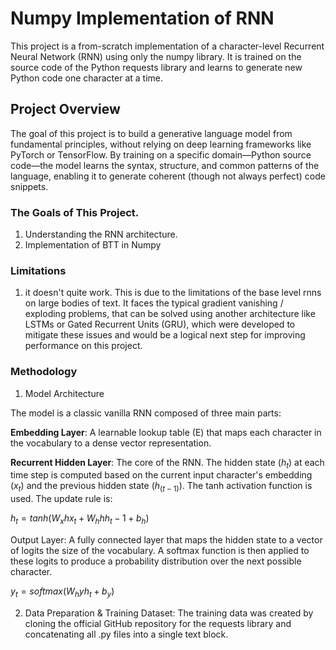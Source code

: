 # Numpy Implementation of RNN

This project is a from-scratch implementation of a character-level Recurrent Neural Network (RNN) using only the numpy library. It is trained on the source code of the Python requests library and learns to generate new Python code one character at a time. 

## Project Overview
The goal of this project is to build a generative language model from fundamental principles, without relying on deep learning frameworks like PyTorch or TensorFlow. By training on a specific domain—Python source code—the model learns the syntax, structure, and common patterns of the language, enabling it to generate coherent (though not always perfect) code snippets.

### The Goals of This Project.
1. Understanding the RNN architecture.
2. Implementation of BTT in Numpy

### Limitations
1. it doesn't quite work. This is due to the limitations of the base level rnns on large bodies of text. It faces the typical gradient vanishing / exploding problems, that can be solved using another architecture like LSTMs or Gated Recurrent Units (GRU), which were developed to mitigate these issues and would be a logical next step for improving performance on this project.

### Methodology
1. Model Architecture

The model is a classic vanilla RNN composed of three main parts:

**Embedding Layer**: A learnable lookup table (E) that maps each character in the vocabulary to a dense vector representation. 

**Recurrent Hidden Layer**: The core of the RNN. The hidden state $(h_t)$ at each time step is computed based on the current input character's embedding $(x_t)$ and the previous hidden state $(h_(t−1))$. The tanh activation function is used. The update rule is:

$h_t=tanh(W_xhx_t+W_hhh_t−1+b_h)$

Output Layer: A fully connected layer that maps the hidden state to a vector of logits the size of the vocabulary. A softmax function is then applied to these logits to produce a probability distribution over the next possible character.

$y_t=softmax(W_hyh_t+b_y)$

2. Data Preparation & Training
Dataset: The training data was created by cloning the official GitHub repository for the requests library and concatenating all .py files into a single text block. 
